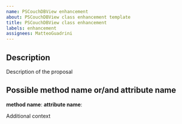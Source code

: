 ```yaml
---
name: PSCouchDBView enhancement
about: PSCouchDBView class enhancement template
title: PSCouchDBView class enhancement
labels: enhancement
assignees: MatteoGuadrini
---
```


## Description

Description of the proposal

## Possible method name or/and attribute name

**method name**:
**attribute name**:

Additional context